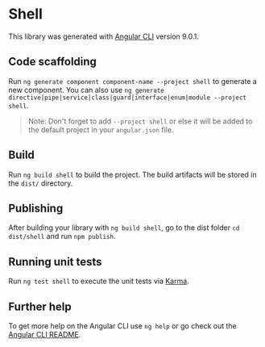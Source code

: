 # Shell

This library was generated with [Angular CLI](https://github.com/angular/angular-cli) version 9.0.1.

## Code scaffolding

Run `ng generate component component-name --project shell` to generate a new component. You can also use `ng generate directive|pipe|service|class|guard|interface|enum|module --project shell`.
> Note: Don't forget to add `--project shell` or else it will be added to the default project in your `angular.json` file. 

## Build

Run `ng build shell` to build the project. The build artifacts will be stored in the `dist/` directory.

## Publishing

After building your library with `ng build shell`, go to the dist folder `cd dist/shell` and run `npm publish`.

## Running unit tests

Run `ng test shell` to execute the unit tests via [Karma](https://karma-runner.github.io).

## Further help

To get more help on the Angular CLI use `ng help` or go check out the [Angular CLI README](https://github.com/angular/angular-cli/blob/master/README.md).
